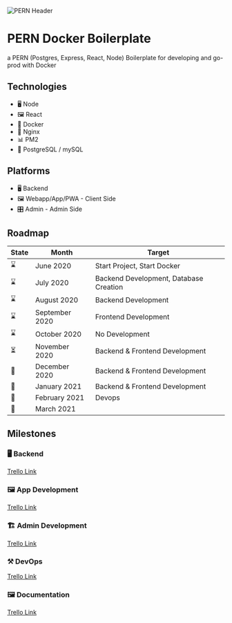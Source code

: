 ![PERN Header](https://github.com/Mickahel/Mickahel/blob/master/media/PERN%20Header.png)
# PERN Docker Boilerplate
a PERN (Postgres, Express, React, Node) Boilerplate for developing and go-prod with Docker

## Technologies
* 🖥️ Node
* 🖼️ React
* 🐋 Docker
* 🤹 Nginx 
* 📊 PM2
* 🐘 PostgreSQL / mySQL

## Platforms
* 🖥️ Backend
* 🖼️ Webapp/App/PWA - Client Side
* 🎛️ Admin - Admin Side


## Roadmap

| State | Month              | Target                                       |
|-------|--------------------|----------------------------------------------|
| ⌛     | June 2020         | Start Project, Start Docker                  |
| ⌛     | July 2020         | Backend Development, Database Creation       |
| ⌛    | August 2020        | Backend Development                         |
| ⌛    | September 2020     | Frontend Development                        |
| ⌛    | October 2020        | No Development |
| ⏳    | November 2020        | Backend & Frontend Development  |
| 🔮    | December 2020        | Backend & Frontend Development                   |
| 🔮    | January 2021        | Backend & Frontend Development                   |
| 🔮    | February 2021        | Devops                   |
| 🔮    | March 2021        |                    |

## Milestones
### 🖥️ Backend
[Trello Link](https://trello.com/b/Gz5LxEAc)

### 🖼️ App Development
[Trello Link](https://trello.com/b/s72xKjP4)

### 🏗️ Admin Development
[Trello Link](https://trello.com/b/ejA8jwGB)


### ⚒️ DevOps
[Trello Link](https://trello.com/b/3odi5sKz)


### 🖼️ Documentation
[Trello Link](https://trello.com/b/8MJ7mlDE)
